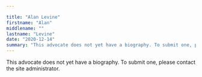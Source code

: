 ```yaml
---

title: "Alan Levine"
firstname: "Alan"
middlename: ""
lastname: "Levine"
date: "2020-12-14"
summary: "This advocate does not yet have a biography. To submit one, please contact the site administrator."
---
```

This advocate does not yet have a biography. To submit one, please contact the site administrator.

